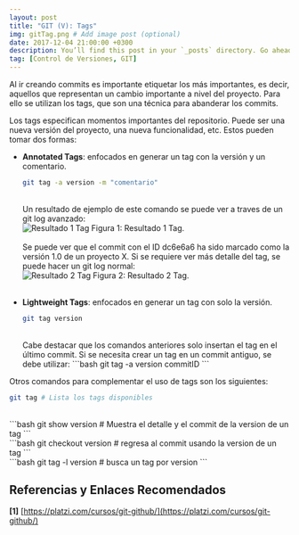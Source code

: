 ```yaml
---
layout: post
title: "GIT (V): Tags"
img: gitTag.png # Add image post (optional)
date: 2017-12-04 21:00:00 +0300
description: You’ll find this post in your `_posts` directory. Go ahead and edit it and re-build the site to see your changes. # Add post description (optional)
tag: [Control de Versiones, GIT]
---
```

Al ir creando commits es importante etiquetar los más importantes, es decir, aquellos que representan un cambio importante a nivel del proyecto. Para ello se utilizan los tags, que son una técnica para abanderar los commits.

Los tags especifican momentos importantes del repositorio. Puede ser una nueva versión del proyecto, una nueva funcionalidad, etc. Estos pueden tomar dos formas:

* **Annotated Tags**: enfocados en generar un tag con la versión y un comentario.

  ```bash
  git tag -a version -m "comentario"
  ```
  <br/>
  Un resultado de ejemplo de este comando se puede ver a traves de un git log avanzado:

  <div class="img_post_container">
  <img class="img_post" src="https://imgur.com/TQnTtEE.png" alt="Resultado 1 Tag">
  Figura 1: Resultado 1 Tag.
  </div>
  <br/>
  Se puede ver que el commit con el ID dc6e6a6 ha sido marcado como la versión 1.0 de un proyecto X. Si se requiere ver más detalle del tag, se puede hacer un git log normal:

  <div class="img_post_container">
  <img class="img_post" src="https://imgur.com/MHRIi5R.png" alt="Resultado 2 Tag">
  Figura 2: Resultado 2 Tag.
  </div>
  <br/>
* **Lightweight Tags**: enfocados en generar un tag con solo la versión.

  ```bash
  git tag version
  ```
  <br/>
  Cabe destacar que los comandos anteriores solo insertan el tag en el último commit. Si se necesita crear un tag en un commit antiguo, se debe utilizar:
  ```bash
  git tag -a version commitID
  ```
  <br/>
Otros comandos para complementar el uso de tags son los siguientes:
```bash
git tag # Lista los tags disponibles
```
<br/>
```bash
git show version # Muestra el detalle y el commit de la version de un tag
```
<br/>
```bash
git checkout version # regresa al commit usando la version de un tag
```
<br/>
```bash
git tag -l version # busca un tag por version
```
<br/>

## Referencias y Enlaces Recomendados

**[1]** [https://platzi.com/cursos/git-github/](https://platzi.com/cursos/git-github/)
